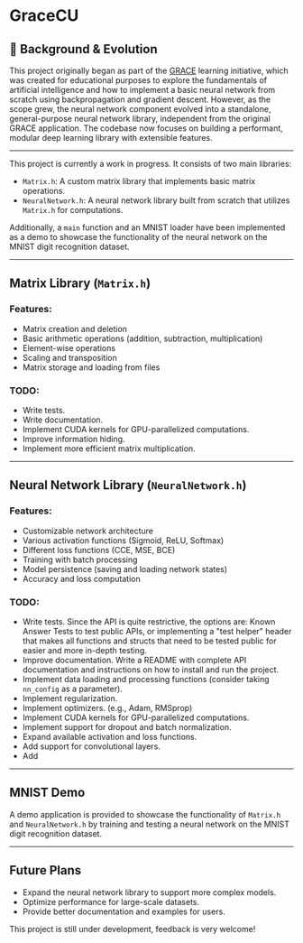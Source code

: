 # GraceCU
## 📘 Background & Evolution
This project originally began as part of the [GRACE](https://github.com/Fairswing/Grace) learning initiative, which was created for educational purposes to explore the fundamentals of artificial intelligence and how to implement a basic neural network from scratch using backpropagation and gradient descent.
However, as the scope grew, the neural network component evolved into a standalone, general-purpose neural network library, independent from the original GRACE application. The codebase now focuses on building a performant, modular deep learning library with extensible features.


---

This project is currently a work in progress. It consists of two main libraries:

- `Matrix.h`: A custom matrix library that implements basic matrix operations.
- `NeuralNetwork.h`: A neural network library built from scratch that utilizes `Matrix.h` for computations.

Additionally, a `main` function and an MNIST loader have been implemented as a demo to showcase the functionality of the neural network on the MNIST digit recognition dataset.

---

## Matrix Library (`Matrix.h`)

### Features:
- Matrix creation and deletion
- Basic arithmetic operations (addition, subtraction, multiplication)
- Element-wise operations
- Scaling and transposition
- Matrix storage and loading from files

### TODO:
- Write tests.
- Write documentation.
- Implement CUDA kernels for GPU-parallelized computations.
- Improve information hiding.
- Implement more efficient matrix multiplication.

---

## Neural Network Library (`NeuralNetwork.h`)

### Features:
- Customizable network architecture
- Various activation functions (Sigmoid, ReLU, Softmax)
- Different loss functions (CCE, MSE, BCE)
- Training with batch processing
- Model persistence (saving and loading network states)
- Accuracy and loss computation

### TODO:
- Write tests. Since the API is quite restrictive, the options are: Known Answer Tests to test public APIs, or implementing a "test helper" header that makes all functions and structs that need to be tested public for easier and more in-depth testing.
- Improve documentation. Write a README with complete API documentation and instructions on how to install and run the project.
- Implement data loading and processing functions (consider taking `nn_config` as a parameter).
- Implement regularization.
- Implement optimizers. (e.g., Adam, RMSprop)
- Implement CUDA kernels for GPU-parallelized computations.
- Implement support for dropout and batch normalization.
- Expand available activation and loss functions.
- Add support for convolutional layers.
- Add
---

## MNIST Demo

A demo application is provided to showcase the functionality of `Matrix.h` and `NeuralNetwork.h` by training and testing a neural network on the MNIST digit recognition dataset.

---

## Future Plans
- Expand the neural network library to support more complex models.
- Optimize performance for large-scale datasets.
- Provide better documentation and examples for users.

This project is still under development, feedback is very welcome!
